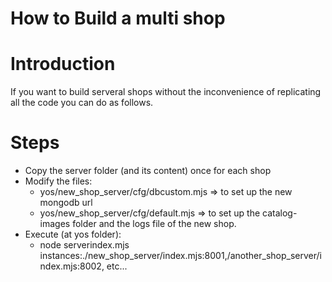 How to Build a multi shop
=========================

# Introduction

If you want to build serveral shops without the inconvenience of replicating all the code you can do as follows.

# Steps

- Copy the server folder (and its content) once for each shop
- Modify the files:
  - yos/new_shop_server/cfg/dbcustom.mjs => to set up the new mongodb url
  - yos/new_shop_server/cfg/default.mjs => to set up the catalog-images folder and the logs file of the new shop.
- Execute (at yos folder):
  - node serverindex.mjs instances:./new_shop_server/index.mjs:8001,/another_shop_server/index.mjs:8002, etc...
